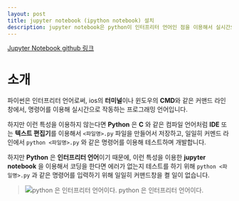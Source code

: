 ```yaml
---
layout: post
title: jupyter notebook (ipython notebook) 설치
description: jupyter notebook은 python이 인터프리터 언어인 점을 이용해서 실시간으로 코딩할 수 있는 개발환경입니다.
---
```


[Jupyter Notebook github 링크](https://github.com/jupyter/notebook)

# 소개
파이썬은 인터프리터 언어로써, ios의 **터미널**이나 윈도우의 **CMD**와 같은 커맨드 라인 창에서, 명령어를 이용해 실시간으로 작동하는 프로그래밍 언어입니다.

하지만 이런 특성을 이용하지 않는다면 **Python** 은 **C** 와 같은 컴파일 언어처럼 **IDE** 또는 **텍스트 편집기**를 이용해서 `<파일명>.py` 파일을 만들어서 저장하고, 일일히 커멘드 라인에서 `python <파일명>.py` 와 같은 명령어를 이용해 테스트하며 개발합니다.

하지만 **Python** 은 **인터프리터 언어**이기 때문에, 이런 특성을 이용한 **jupyter notebook** 을 이용해서 코딩을 한다면 에러가 없는지 테스트를 하기 위해 `python <파일명>.py` 과 같은 명령어를 입력하기 위해 일일히 커맨드창을 켤 일이 없습니다.

> ![python 은 인터프리터 언어이다.](/img/cmd.png)
> python 은 인터프리터 언어이다.